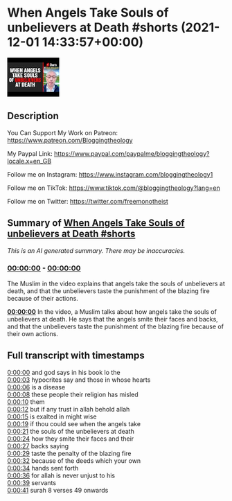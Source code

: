 # When Angels Take Souls of unbelievers at Death #shorts (2021-12-01 14:33:57+00:00)

![alt When Angels Take Souls of unbelievers at Death #shorts](Bz8iTXuRv-Y.jpg "When Angels Take Souls of unbelievers at Death #shorts")

## Description

You Can Support My Work on Patreon:
https://www.patreon.com/Bloggingtheology

My Paypal Link: 
https://www.paypal.com/paypalme/bloggingtheology?locale.x=en_GB

Follow me on Instagram:
https://www.instagram.com/bloggingtheology1

Follow me on TikTok:
https://www.tiktok.com/@bloggingtheology?lang=en

Follow me on Twitter:
https://twitter.com/freemonotheist

## Summary of [When Angels Take Souls of unbelievers at Death #shorts](https://www.youtube.com/watch?v=Bz8iTXuRv-Y)


*This is an AI generated summary. There may be inaccuracies. [](/)*

### [00:00:00](https://www.youtube.com/watch?v=Bz8iTXuRv-Y&t=0) - [00:00:00](https://www.youtube.com/watch?v=Bz8iTXuRv-Y&t=0)

The Muslim in the video explains that angels take the souls of unbelievers at death, and that the unbelievers taste the punishment of the blazing fire because of their actions.

**[00:00:00](https://www.youtube.com/watch?v=Bz8iTXuRv-Y&t=0)** In the video, a Muslim talks about how angels take the souls of unbelievers at death. He says that the angels smite their faces and backs, and that the unbelievers taste the punishment of the blazing fire because of their own actions.

## Full transcript with timestamps

[0:00:00](https://youtu.be/Bz8iTXuRv-Y?t=0) and god says in his book lo the  
[0:00:03](https://youtu.be/Bz8iTXuRv-Y?t=3) hypocrites say and those in whose hearts  
[0:00:06](https://youtu.be/Bz8iTXuRv-Y?t=6) is a disease  
[0:00:08](https://youtu.be/Bz8iTXuRv-Y?t=8) these people their religion has misled  
[0:00:10](https://youtu.be/Bz8iTXuRv-Y?t=10) them  
[0:00:12](https://youtu.be/Bz8iTXuRv-Y?t=12) but if any trust in allah behold allah  
[0:00:15](https://youtu.be/Bz8iTXuRv-Y?t=15) is exalted in might wise  
[0:00:19](https://youtu.be/Bz8iTXuRv-Y?t=19) if thou could see when the angels take  
[0:00:21](https://youtu.be/Bz8iTXuRv-Y?t=21) the souls of the unbelievers at death  
[0:00:24](https://youtu.be/Bz8iTXuRv-Y?t=24) how they smite their faces and their  
[0:00:27](https://youtu.be/Bz8iTXuRv-Y?t=27) backs saying  
[0:00:29](https://youtu.be/Bz8iTXuRv-Y?t=29) taste the penalty of the blazing fire  
[0:00:32](https://youtu.be/Bz8iTXuRv-Y?t=32) because of the deeds which your own  
[0:00:34](https://youtu.be/Bz8iTXuRv-Y?t=34) hands sent forth  
[0:00:36](https://youtu.be/Bz8iTXuRv-Y?t=36) for allah is never unjust to his  
[0:00:39](https://youtu.be/Bz8iTXuRv-Y?t=39) servants  
[0:00:41](https://youtu.be/Bz8iTXuRv-Y?t=41) surah 8 verses 49 onwards  
